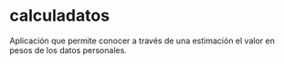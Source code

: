 # calculadatos
Aplicación que permite conocer a través de una estimación el valor en pesos de los datos personales. 
